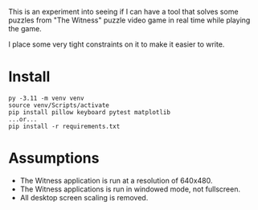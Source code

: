 This is an experiment into seeing if I can have a tool that solves some puzzles from 
"The Witness" puzzle video game in real time while playing the game.

I place some very tight constraints on it to make it easier to write.


# Install

    py -3.11 -m venv venv
    source venv/Scripts/activate
    pip install pillow keyboard pytest matplotlib
    ...or...
    pip install -r requirements.txt


# Assumptions
- The Witness application is run at a resolution of 640x480.
- The Witness applications is run in windowed mode, not fullscreen.
- All desktop screen scaling is removed. 
